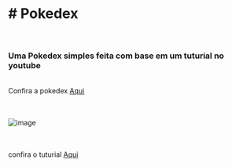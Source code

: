 <h1># Pokedex</h1> <br>
<h3>Uma Pokedex simples feita com base em um tuturial no youtube</h3>
<br>
Confira a pokedex <a href="https://helenonascimento.github.io/Pokedex/">Aqui </a>
<br><br><br>

![image](https://user-images.githubusercontent.com/20055120/180430197-47a03f08-69e3-4751-b5d0-e3e4efe89887.png)

<br><br>
confira o tuturial  <a href="https://www.youtube.com/watch?v=SjtdH3dWLa8&ab_channel=ManualdoDev">Aqui </a>
